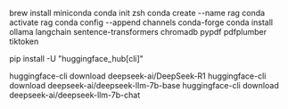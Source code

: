 brew install miniconda
conda init zsh
conda create --name rag
conda activate rag
conda config --append channels conda-forge
conda install ollama langchain sentence-transformers chromadb pypdf pdfplumber tiktoken
 

pip install -U "huggingface_hub[cli]"


huggingface-cli download deepseek-ai/DeepSeek-R1
huggingface-cli download deepseek-ai/deepseek-llm-7b-base
huggingface-cli download deepseek-ai/deepseek-llm-7b-chat